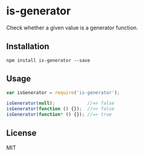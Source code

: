 # is-generator

Check whether a given value is a generator function.

## Installation

```
npm install is-generator --save
```

## Usage

```javascript
var isGenerator = require('is-generator');

isGenerator(null);            //=> false
isGenerator(function () {});  //=> false
isGenerator(function* () {}); //=> true
```

## License

MIT

